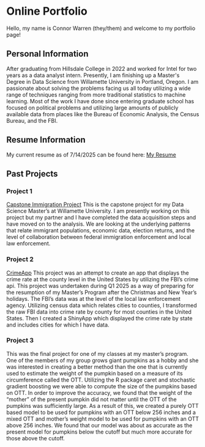 # Online Portfolio

Hello, my name is Connor Warren (they/them) and welcome to my portfolio page! 

## Personal Information
After graduating from Hillsdale College in 2022 and worked for Intel for two years as a data analyst intern. Presently, I am finishing up a Master's Degree in Data Science from Willamette University in Portland, Oregon. I am passionate about solving the problems facing us all today utilizing a wide range of techniques ranging from more traditional statistics to machine learning. Most of the work I have done since entering graduate school has focused on political problems and utilizing large amounts of publicly available data from places like the Bureau of Economic Analysis, the Census Bureau, and the FBI.

## Resume Information
My current resume as of 7/14/2025 can be found here: <a href="pdfs/Resume (4).pdf" target="_blank">My Resume</a>

## Past Projects
### Project 1 
[Capstone Immigration Project](https://github.com/wu-msds-capstones/pdx-project-workbook-connor-kim-capstone/tree/main)
This is the capstone project for my Data Science Master’s at Willamette University. I am presently working on this project but my partner and I have completed the data acquisition steps and have moved on to the analysis. We are looking at the underlying patterns that relate immigrant populations, economic data, election returns, and the level of collaboration between federal immigration enforcement and local law enforcement.

### Project 2
[CrimeApp](https://marcusapollo.shinyapps.io/CrimeApp/)
This project was an attempt to create an app that displays the crime rate at the county level in the United States by utilizing the FBI’s crime api. This project was undertaken during Q1 2025 as a way of preparing for the resumption of my Master’s Program after the Christmas and New Year’s holidays. The FBI’s data was at the level of the local law enforcement agency. Utilizing census data which relates cities to counties, I transformed the raw FBI data into crime rate by county for most counties in the United States. Then I created a ShinyApp which displayed the crime rate by state and includes cities for which I have data.

### Project 3

This was the final project for one of my classes at my master’s program. One of the members of my group grows giant pumpkins as a hobby and she was interested in creating a better method than the one that is currently used to estimate the weight of the pumpkin based on a measure of its circumference called the OTT. Utilizing the R package caret and stochastic gradient boosting we were able to compute the size of the pumpkins based on OTT. In order to improve the accuracy, we found that the weight of the “mother” of the present pumpkin did not matter until the OTT of the pumpkins was sufficiently large. As a result of this, we created a purely OTT based model to be used for pumpkins with an OTT below 256 inches and a mixed OTT and mother’s weight model to be used for pumpkins with an OTT above 256 inches. We found that our model was about as accurate as the present model for pumpkins below the cutoff but much more accurate for those above the cutoff.
